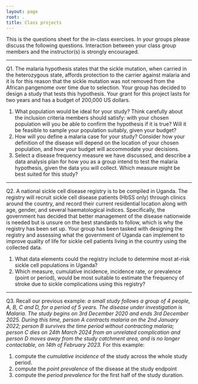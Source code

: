 ```yaml
---
layout: page
root: .
title: Class projects
---
```


This is the questions sheet for the in-class exercises. In your groups please discuss the following questions. Interaction between your class group members and the instructor(s) is strongly encouraged.

***

Q1. The malaria hypothesis states that the sickle mutation, when carried in the heterozygous state, affords protection to the carrier against malaria and it is for this reason that the sickle mutation was not removed from the African pangenome over time due to selection. Your group has decided to design a study that tests this hypothesis. Your grant for this project lasts for two years and has a budget of 200,000 US dollars. 
1. What population would be ideal for your study? Think carefully about the inclusion criteria members should satisfy: with your chosen population will you be able to confirm the hypothesis if it is true? Will it be feasible to sample your population suitably, given your budget?
2. How will you define a malaria case for your study? Consider how your definition of the disease will depend on the location of your chosen population, and how your budget will accommodate your decisions.
3. Select a disease frequency measure we have discussed, and describe a data analysis plan for how you as a group intend to test the malaria hypothesis, given the data you will collect. Which measure might be best suited for this study?

***
  
Q2. A national sickle cell disease registry is to be compiled in Uganda. The registry will recruit sickle cell disease patients (HbSS only) through clinics around the country,  and record their current residential location along with age, gender, and several haematological indices. Specifically, the government has decided that better management of the disease nationwide is needed but is unsure on the best standards to follow, which is why the registry has been set up. Your group has been tasked with designing the registry and assessing what the government of Uganda can implement to improve quality of life for sickle cell patients living in the country using the collected data. 
1. What data elements could the registry include to determine most at-risk sickle cell populations in Uganda?
2. Which measure, cumulative incidence, incidence rate, or prevalence (point or period), would be most suitable to estimate the frequency of stroke due to sickle complications using this registry?

***
  
Q3. Recall our previous example: *a small study follows a group of 4 people, A, B, C and D, for a period of 5 years. The disease under investigation is Malaria. The study begins on 3rd December 2020 and ends 3rd December 2025. During this time, person A contracts malaria on the 2nd January 2022; person B survives the time period without contracting malaria; person C dies on 24th March 2024 from an unrelated complication and person D moves away from the study catchment area, and is no longer contactable, on 14th of February 2023.* For this example:
1. compute the *cumulative incidence* of the study across the whole study period.
2. compute the *point prevalence* of the disease at the study endpoint
3. compute the *period prevalence* for the first half of the study duration. 
